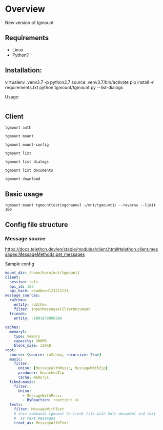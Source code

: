 # Overview

New version of tgmount


## Requirements
- Linux
- Python?


## Installation:

virtualenv .venv3.7 -p python3.7
source .venv3.7/bin/activate
pip install -r requirements.txt
python tgmount/tgmount.py --list-dialogs

Usage:
```python

```

## Client

`tgmount auth`

`tgmount mount`

`tgmount mount-config`

`tgmount list`

`tgmount list dialogs`

`tgmount list documents`

`tgmount download`

## Basic usage

```
tgmount mount tgmounttestingchannel ~/mnt/tgmount1/ --reverse --limit 100
```

## Config file structure

### Message source 
https://docs.telethon.dev/en/stable/modules/client.html#telethon.client.messages.MessageMethods.get_messages

Sample config
```yaml
mount_dir: /home/horn/mnt/tgmount1
client:
  session: tgfs
  api_id: 123
  api_hash: deadbeed121212121
message_sources:
  ru2chmu:
    entity: ru2chmu
    filter: InputMessagesFilterDocument
  friends:
    entity: -1001678896566
    
caches:
  memory1:
    type: memory
    capacity: 300MB
    block_size: 128KB
root:
  source: {source: ru2chmu, recursive: True}
  music:
    filter: 
      Union: [MessageWithMusic, MessageWithZip]
      producer: UnpackedZip
      cache: memory1
  liked-music:
    filter: 
      Union: 
        - MessageWithMusic
        - ByReaction: reaction: 👍
  texts:
    filter: MessageWithText
    # this commands tgmount to treat file with both document and text
    #  as text messages
    treat_as: MessageWithText
```